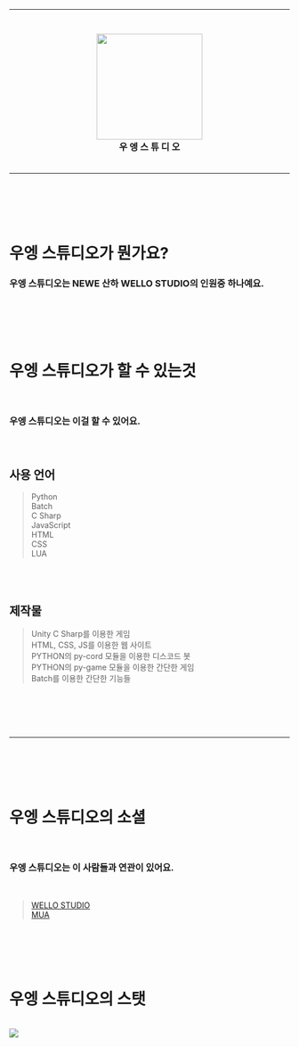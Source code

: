 <br><br><br><br>

----

<h3 align="center">
  <br>
  <img src="https://cdn.discordapp.com/attachments/964724308821819446/996703527491600394/138_20220713180353.png" alt="" width="190" height="auto">
  <br><b>우 엥 스 튜 디 오</b><br><br>
</h3>

----

<br><br><br><br>

<h1>우엥 스튜디오가 뭔가요?</h1>
<h3>우엥 스튜디오는 NEWE 산하 WELLO STUDIO의 인원중 하나예요.<br></h3>

<br><br><br><br>

<h1>우엥 스튜디오가 할 수 있는것</h1><br>
<h3>우엥 스튜디오는 이걸 할 수 있어요.<br><br><br></h3>

<h2>사용 언어</h2>

> Python<br>
> Batch<br>
> C Sharp<br>
> JavaScript<br>
> HTML<br>
> CSS<br>
> LUA<br>

<br><br>

<h2>제작물</h2>

> Unity C Sharp를 이용한 게임<br>
> HTML, CSS, JS를 이용한 웹 사이트<br>
> PYTHON의 py-cord 모듈을 이용한 디스코드 봇<br>
> PYTHON의 py-game 모듈을 이용한 간단한 게임<br>
> Batch를 이용한 간단한 기능들

<br><br><br><br>

----

<br><br><br><br>

<h1>우엥 스튜디오의 소셜</h1><br>
<h3>우엥 스튜디오는 이 사람들과 연관이 있어요.</h3>
<br>

> <a href="https://github.com/wello-studios">WELLO STUDIO</a>
> <br>
> <a href="https://github.com/mua1048">MUA</a>

<br><br><br><br>

<h1>우엥 스튜디오의 스탯</h1><br>
<img src="https://github-readme-stats.vercel.app/api?username=Ueng123&title_color=000000&bg_color=ffffff&text_color=000000&locale=kr&hide_border=true&show_icons=true&icon_color=000000&custom_title=">

<br><br><br><br>
